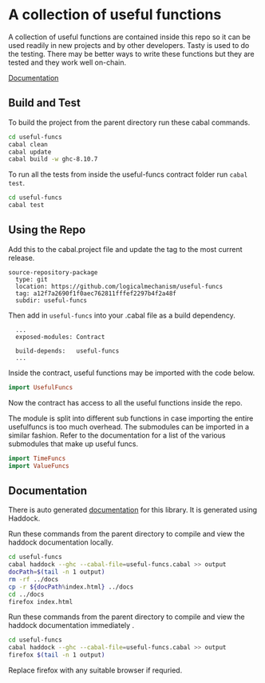 # A collection of useful functions

A collection of useful functions are contained inside this repo so it can be used readily in new projects and by other developers. Tasty is used to do the testing. There may be better ways to write these functions but they are tested and they work well on-chain.

[Documentation](https://htmlpreview.github.io/?https://raw.githubusercontent.com/logicalmechanism/useful-funcs/main/docs/UsefulFuncs.html)

## Build and Test

To build the project from the parent directory run these cabal commands.

```bash
cd useful-funcs
cabal clean
cabal update
cabal build -w ghc-8.10.7
```

To run all the tests from inside the useful-funcs contract folder run `cabal test`.

```bash
cd useful-funcs
cabal test
```

## Using the Repo

Add this to the cabal.project file and update the tag to the most current release.

```cabal
source-repository-package
  type: git
  location: https://github.com/logicalmechanism/useful-funcs
  tag: a12f7a2690f1f0aec762811fffef2297b4f2a48f
  subdir: useful-funcs
```

Then add in `useful-funcs` into your .cabal file as a build dependency.

```cabal
  ...
  exposed-modules: Contract

  build-depends:   useful-funcs
  ...
```

Inside the contract, useful functions may be imported with the code below.

```hs
import UsefulFuncs
```

Now the contract has access to all the useful functions inside the repo.

The module is split into different sub functions in case importing the entire usefulfuncs is too much overhead. The submodules can be imported in a similar fashion. Refer to the documentation for a list of the various submodules that make up useful funcs.

```hs
import TimeFuncs
import ValueFuncs
```

## Documentation

There is auto generated [documentation](https://htmlpreview.github.io/?https://raw.githubusercontent.com/logicalmechanism/useful-funcs/main/docs/UsefulFuncs.html) for this library. It is generated using Haddock.


Run these commands from the parent directory to compile and view the haddock documentation locally.

```bash
cd useful-funcs
cabal haddock --ghc --cabal-file=useful-funcs.cabal >> output
docPath=$(tail -n 1 output)
rm -rf ../docs
cp -r ${docPath%index.html} ../docs
cd ../docs
firefox index.html
```

Run these commands from the parent directory to compile and view the haddock documentation immediately .

```bash
cd useful-funcs
cabal haddock --ghc --cabal-file=useful-funcs.cabal >> output
firefox $(tail -n 1 output)
```

Replace firefox with any suitable browser if requried.